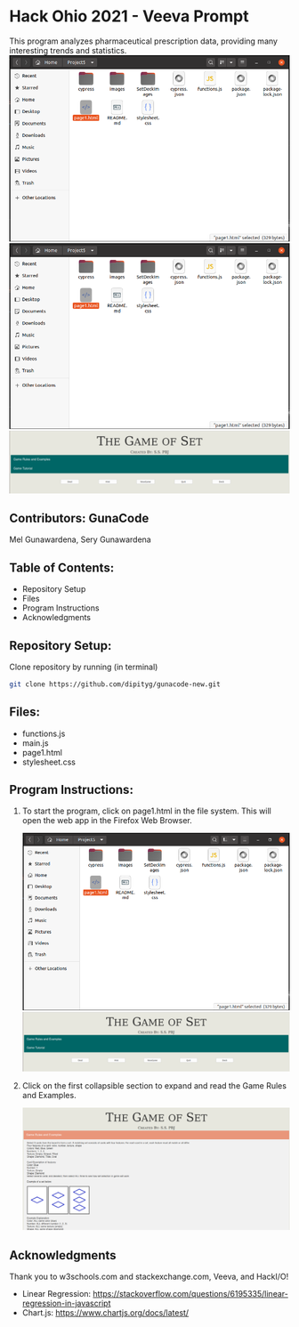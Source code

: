 # Hack Ohio 2021 - Veeva Prompt
This program analyzes pharmaceutical prescription data, providing many interesting trends and statistics. 
    ![Chart](/images/filesystem.PNG)
    ![Total](/images/filesystem.PNG)
    ![Future](/images/page1.PNG)       
## Contributors: GunaCode
Mel Gunawardena, Sery Gunawardena

## Table of Contents:
- Repository Setup
- Files
- Program Instructions 
- Acknowledgments

## Repository Setup:
Clone repository by running (in terminal)

```bash
git clone https://github.com/dipityg/gunacode-new.git
```

## Files:
- functions.js
- main.js
- page1.html
- stylesheet.css

## Program Instructions:
1. To start the program, click on page1.html in the file system. This will open the web app in the Firefox Web Browser. 

    ![File System](/images/filesystem.PNG)
    ![Website](/images/page1.PNG)
    
2. Click on the first collapsible section to expand and read the Game Rules and Examples. 

    ![Game Rules](/images/gamerules.PNG)


## Acknowledgments
Thank you to w3schools.com and stackexchange.com, Veeva, and HackI/O!
- Linear Regression: https://stackoverflow.com/questions/6195335/linear-regression-in-javascript
- Chart.js: https://www.chartjs.org/docs/latest/
